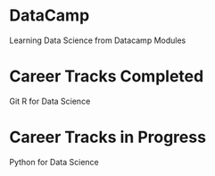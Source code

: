 # DataCamp
Learning Data Science from Datacamp Modules

# Career Tracks Completed
Git
R for Data Science

# Career Tracks in Progress
Python for Data Science
